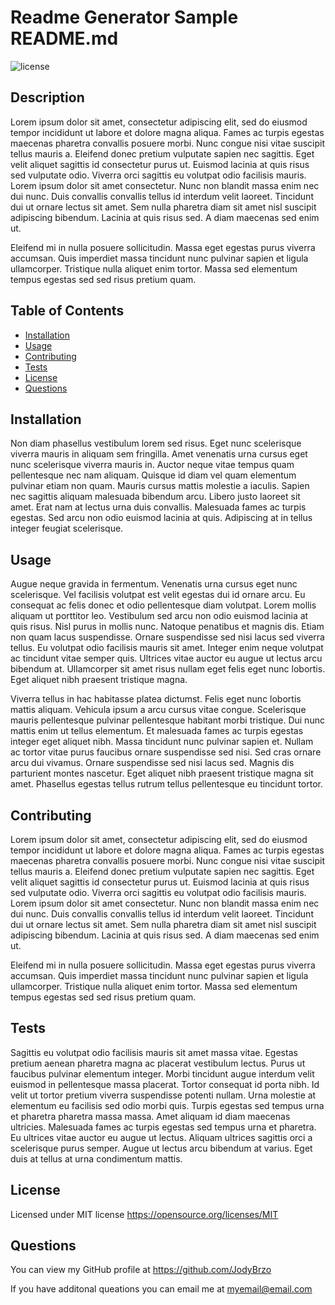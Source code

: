 # Readme Generator Sample README.md

  ![license](https://img.shields.io/static/v1?label=license&message=MIT&color=brightgreen)
 
 ## Description
 Lorem ipsum dolor sit amet, consectetur adipiscing elit, sed do eiusmod tempor incididunt ut labore et dolore magna aliqua. Fames ac turpis egestas maecenas pharetra convallis posuere morbi. Nunc congue nisi vitae suscipit tellus mauris a. 
Eleifend donec pretium vulputate sapien nec sagittis. Eget velit aliquet sagittis id consectetur purus ut. Euismod lacinia at quis risus sed vulputate odio. Viverra orci sagittis eu volutpat odio facilisis mauris. Lorem ipsum dolor sit amet consectetur. Nunc non blandit massa enim nec dui nunc. Duis convallis convallis tellus id interdum velit laoreet. Tincidunt dui ut ornare lectus sit amet. Sem nulla pharetra diam sit amet nisl suscipit adipiscing bibendum. Lacinia at quis risus sed. A diam maecenas sed enim ut.

Eleifend mi in nulla posuere sollicitudin. Massa eget egestas purus viverra accumsan. Quis imperdiet massa tincidunt nunc pulvinar sapien et ligula ullamcorper. Tristique nulla aliquet enim tortor. Massa sed elementum tempus egestas sed sed risus pretium quam.
 
 ## Table of Contents
 
 * [Installation](#installation)
 * [Usage](#usage)
 * [Contributing](#Contributing)
 * [Tests](#Tests)
 * [License](#License)
 * [Questions](#Questions)
 
 ## Installation
 Non diam phasellus vestibulum lorem sed risus. Eget nunc scelerisque viverra mauris in aliquam sem fringilla. Amet venenatis urna cursus eget nunc scelerisque viverra mauris in. Auctor neque vitae tempus quam pellentesque nec nam aliquam. Quisque id diam vel quam elementum pulvinar etiam non quam. Mauris cursus mattis molestie a iaculis. Sapien nec sagittis aliquam malesuada bibendum arcu. Libero justo laoreet sit amet. Erat nam at lectus urna duis convallis. Malesuada fames ac turpis egestas. Sed arcu non odio euismod lacinia at quis. Adipiscing at in tellus integer feugiat scelerisque.
 
 ## Usage
 Augue neque gravida in fermentum. Venenatis urna cursus eget nunc scelerisque. Vel facilisis volutpat est velit egestas dui id ornare arcu. Eu consequat ac felis donec et odio pellentesque diam volutpat. Lorem mollis aliquam ut porttitor leo. Vestibulum sed arcu non odio euismod lacinia at quis risus. Nisl purus in mollis nunc. Natoque penatibus et magnis dis. Etiam non quam lacus suspendisse. Ornare suspendisse sed nisi lacus sed viverra tellus. Eu volutpat odio facilisis mauris sit amet. Integer enim neque volutpat ac tincidunt vitae semper quis. Ultrices vitae auctor eu augue ut lectus arcu bibendum at. Ullamcorper sit amet risus nullam eget felis eget nunc lobortis. Eget aliquet nibh praesent tristique magna.

Viverra tellus in hac habitasse platea dictumst. Felis eget nunc lobortis mattis aliquam. Vehicula ipsum a arcu cursus vitae congue. Scelerisque mauris pellentesque pulvinar pellentesque habitant morbi tristique. Dui nunc mattis enim ut tellus elementum. Et malesuada fames ac turpis egestas integer eget aliquet nibh. Massa tincidunt nunc pulvinar sapien et. Nullam ac tortor vitae purus faucibus ornare suspendisse sed nisi. Sed cras ornare arcu dui vivamus. Ornare suspendisse sed nisi lacus sed. Magnis dis parturient montes nascetur. Eget aliquet nibh praesent tristique magna sit amet. Phasellus egestas tellus rutrum tellus pellentesque eu tincidunt tortor.
 
 ## Contributing
 Lorem ipsum dolor sit amet, consectetur adipiscing elit, sed do eiusmod tempor incididunt ut labore et dolore magna aliqua. Fames ac turpis egestas maecenas pharetra convallis posuere morbi. Nunc congue nisi vitae suscipit tellus mauris a. 
Eleifend donec pretium vulputate sapien nec sagittis. Eget velit aliquet sagittis id consectetur purus ut. Euismod lacinia at quis risus sed vulputate odio. Viverra orci sagittis eu volutpat odio facilisis mauris. Lorem ipsum dolor sit amet consectetur. Nunc non blandit massa enim nec dui nunc. Duis convallis convallis tellus id interdum velit laoreet. Tincidunt dui ut ornare lectus sit amet. Sem nulla pharetra diam sit amet nisl suscipit adipiscing bibendum. Lacinia at quis risus sed. A diam maecenas sed enim ut.

Eleifend mi in nulla posuere sollicitudin. Massa eget egestas purus viverra accumsan. Quis imperdiet massa tincidunt nunc pulvinar sapien et ligula ullamcorper. Tristique nulla aliquet enim tortor. Massa sed elementum tempus egestas sed sed risus pretium quam.
 
 ## Tests
 Sagittis eu volutpat odio facilisis mauris sit amet massa vitae. Egestas pretium aenean pharetra magna ac placerat vestibulum lectus. Purus ut faucibus pulvinar elementum integer. Morbi tincidunt augue interdum velit euismod in pellentesque massa placerat. Tortor consequat id porta nibh. Id velit ut tortor pretium viverra suspendisse potenti nullam. Urna molestie at elementum eu facilisis sed odio morbi quis. Turpis egestas sed tempus urna et pharetra pharetra massa massa. Amet aliquam id diam maecenas ultricies. Malesuada fames ac turpis egestas sed tempus urna et pharetra. Eu ultrices vitae auctor eu augue ut lectus. Aliquam ultrices sagittis orci a scelerisque purus semper. Augue ut lectus arcu bibendum at varius. Eget duis at tellus at urna condimentum mattis.
 
 ## License
Licensed under MIT license
https://opensource.org/licenses/MIT
 
 ## Questions
 You can view my GitHub profile at https://github.com/JodyBrzo
 
 If you have additonal queations you can email me at myemail@email.com 